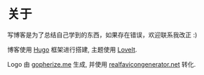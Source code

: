 # 关于


写博客是为了总结自己学到的东西，如果存在错误，欢迎联系我改正 :)

博客使用 [Hugo](https://github.com/gohugoio/hugo) 框架进行搭建, 主题使用 [LoveIt](https://github.com/dillonzq/LoveIt).

Logo 由 [gopherize.me](https://github.com/matryer/gopherize.me) 生成, 并使用 [realfavicongenerator.net](https://realfavicongenerator.net/) 转化.

